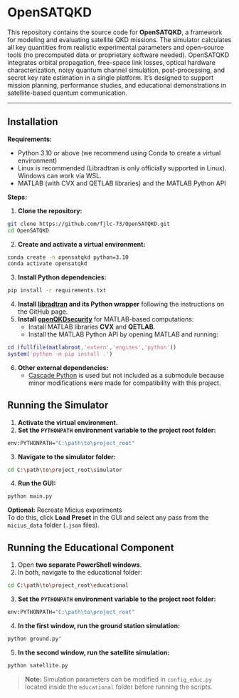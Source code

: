# OpenSATQKD

This repository contains the source code for **OpenSATQKD**, a framework for modeling and evaluating satellite QKD missions. The simulator calculates all key quantities from realistic experimental parameters and open-source tools (no precomputed data or proprietary software needed). OpenSATQKD integrates orbital propagation, free-space link losses, optical hardware characterization, noisy quantum channel simulation, post-processing, and secret key rate estimation in a single platform. It’s designed to support mission planning, performance studies, and educational demonstrations in satellite-based quantum communication.

---

## Installation

**Requirements:**

- Python 3.10 or above (we recommend using Conda to create a virtual environment)
- Linux is recommended (Libradtran is only officially supported in Linux). Windows can work via WSL.
- MATLAB (with CVX and QETLAB libraries) and the MATLAB Python API

**Steps:**

1. **Clone the repository:**
```bash
git clone https://github.com/fjlc-73/OpenSATQKD.git
cd OpenSATQKD
```
2. **Create and activate a virtual environment:**
 ```bash
conda create -n opensatqkd python=3.10
conda activate opensatqkd
```
3. **Install Python dependencies:**
```bash
pip install -r requirements.txt
```
4. **Install [libradtran](https://github.com/LSSTDESC/libradtranpy) and its Python wrapper** following the instructions on the GitHub page.
5. **Install [openQKDsecurity](https://github.com/Optical-Quantum-Communication-Theory/openQKDsecurity)** for MATLAB-based computations:
   - Install MATLAB libraries **CVX** and **QETLAB**.
   - Install the MATLAB Python API by opening MATLAB and running:
```matlab
cd (fullfile(matlabroot,'extern','engines','python'))
system('python -m pip install .')
```
6. **Other external dependencies:**
   - [Cascade Python](https://github.com/brunorijsman/cascade-python) is used but not included as a submodule because minor modifications were made for compatibility with this project.
  

## Running the Simulator

1. **Activate the virtual environment.**
2. **Set the `PYTHONPATH` environment variable to the project root folder:**
```bash
env:PYTHONPATH="C:\path\to\project_root"
```
3. **Navigate to the simulator folder:**
```bash
cd C:\path\to\project_root\simulator
```
4. **Run the GUI:**
```bash
python main.py
```
**Optional:** Recreate Micius experiments  
To do this, click **Load Preset** in the GUI and select any pass from the `micius_data` folder (`.json` files).


## Running the Educational Component

1. Open **two separate PowerShell windows**.
2. In both, navigate to the educational folder:
```bash
cd C:\path\to\project_root\educational
```
3. **Set the `PYTHONPATH` environment variable to the project root folder:**
```bash
env:PYTHONPATH="C:\path\to\project_root"
```
4. **In the first window, run the ground station simulation:**
```bash
python ground.py"
```
5. **In the second window, run the satellite simulation:**
```bash
python satellite.py
```
> **Note:** Simulation parameters can be modified in `config_educ.py` located inside the `educational` folder before running the scripts.

